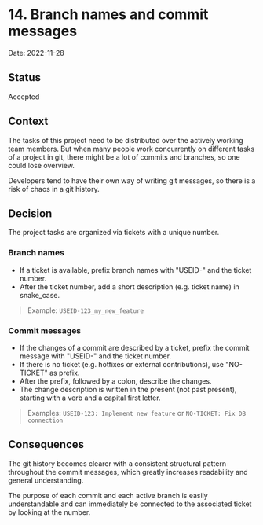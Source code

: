 # 14. Branch names and commit messages

Date: 2022-11-28

## Status

Accepted

## Context

The tasks of this project need to be distributed over the actively working team members. But when many people work concurrently on different tasks of a project in git, there might be a lot of commits and branches, so one could lose overview.

Developers tend to have their own way of writing git messages, so there is a risk of chaos in a git history.

## Decision

The project tasks are organized via tickets with a unique number.

### Branch names

- If a ticket is available, prefix branch names with "USEID-" and the ticket number.
- After the ticket number, add a short description (e.g. ticket name) in snake_case.

> Example: `USEID-123_my_new_feature`

### Commit messages

- If the changes of a commit are described by a ticket, prefix the commit message with "USEID-" and the ticket number.
- If there is no ticket (e.g. hotfixes or external contributions), use "NO-TICKET" as prefix.
- After the prefix, followed by a colon, describe the changes.
- The change description is written in the present (not past present), starting with a verb and a capital first letter.

> Examples: `USEID-123: Implement new feature` or `NO-TICKET: Fix DB connection`

## Consequences

The git history becomes clearer with a consistent structural pattern throughout the commit messages, which greatly increases readability and general understanding.

The purpose of each commit and each active branch is easily understandable and can immediately be connected to the associated ticket by looking at the number.

